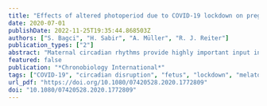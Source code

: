 ```yaml
---
title: "Effects of altered photoperiod due to COVID-19 lockdown on pregnant women and their fetuses"
date: 2020-07-01
publishDate: 2022-11-25T19:35:44.868503Z
authors: ["S. Bagci", "H. Sabir", "A. Müller", "R. J. Reiter"]
publication_types: ["2"]
abstract: "Maternal circadian rhythms provide highly important input into the entrainment and programming of fetal and newborn circadian rhythms. The light-dark cycle is an important regulator of the internal biological clock. Even though pregnant women spend a greater part of the day at home during the latter stages of pregnancy, natural light exposure is crucial for the fetus. The current recommended COVID-19 lockdown might dramatically alter normal environmental lighting conditions of pregnant women, resulting in exposure to extremely low levels of natural daylight and high-intensity artificial light sources during both day and night. This article summarizes the potential effects on pregnant woman and their fetuses due to prolonged exposure to altered photoperiod and as consequence altered circadian system, known as chronodisruption, that may result from the COVID-19 lockdown."
featured: false
publication: "*Chronobiology International*"
tags: ["COVID-19", "circadian disruption", "fetus", "lockdown", "melatonin", "pregnant Women"]
url_pdf: "https://doi.org/10.1080/07420528.2020.1772809"
doi: "10.1080/07420528.2020.1772809"
---
```


